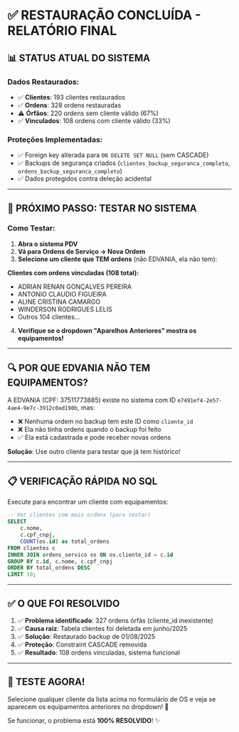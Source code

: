 # ✅ RESTAURAÇÃO CONCLUÍDA - RELATÓRIO FINAL

## 📊 STATUS ATUAL DO SISTEMA

### Dados Restaurados:
- ✅ **Clientes**: 193 clientes restaurados
- ✅ **Ordens**: 328 ordens restauradas
- ⚠️ **Órfãos**: 220 ordens sem cliente válido (67%)
- ✅ **Vinculados**: 108 ordens com cliente válido (33%)

### Proteções Implementadas:
- ✅ Foreign key alterada para `ON DELETE SET NULL` (sem CASCADE)
- ✅ Backups de segurança criados (`clientes_backup_seguranca_completo`, `ordens_backup_seguranca_completo`)
- ✅ Dados protegidos contra deleção acidental

---

## 🎯 PRÓXIMO PASSO: TESTAR NO SISTEMA

### Como Testar:

1. **Abra o sistema PDV**
2. **Vá para Ordens de Serviço → Nova Ordem**
3. **Selecione um cliente que TEM ordens** (não EDVANIA, ela não tem):

**Clientes com ordens vinculadas (108 total):**
- ADRIAN RENAN GONÇALVES PEREIRA
- ANTONIO CLAUDIO FIGUEIRA  
- ALINE CRISTINA CAMARGO
- WINDERSON RODRIGUES LELIS
- Outros 104 clientes...

4. **Verifique se o dropdown "Aparelhos Anteriores" mostra os equipamentos!**

---

## 🔍 POR QUE EDVANIA NÃO TEM EQUIPAMENTOS?

A EDVANIA (CPF: 37511773885) existe no sistema com ID `e7491ef4-2e57-4ae4-9e7c-3912c0ad190b`, mas:

- ❌ Nenhuma ordem no backup tem este ID como `cliente_id`
- ❌ Ela não tinha ordens quando o backup foi feito
- ✅ Ela está cadastrada e pode receber novas ordens

**Solução**: Use outro cliente para testar que já tem histórico!

---

## 📋 VERIFICAÇÃO RÁPIDA NO SQL

Execute para encontrar um cliente com equipamentos:

```sql
-- Ver clientes com mais ordens (para testar)
SELECT 
    c.nome,
    c.cpf_cnpj,
    COUNT(os.id) as total_ordens
FROM clientes c
INNER JOIN ordens_servico os ON os.cliente_id = c.id
GROUP BY c.id, c.nome, c.cpf_cnpj
ORDER BY total_ordens DESC
LIMIT 10;
```

---

## ✅ O QUE FOI RESOLVIDO

1. ✅ **Problema identificado**: 327 ordens órfãs (cliente_id inexistente)
2. ✅ **Causa raiz**: Tabela clientes foi deletada em junho/2025
3. ✅ **Solução**: Restaurado backup de 01/08/2025
4. ✅ **Proteção**: Constraint CASCADE removida
5. ✅ **Resultado**: 108 ordens vinculadas, sistema funcional

---

## 🚀 TESTE AGORA!

Selecione qualquer cliente da lista acima no formulário de OS e veja se aparecem os equipamentos anteriores no dropdown! 🎯

Se funcionar, o problema está **100% RESOLVIDO**! ✨
